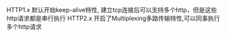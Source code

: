 HTTP1.x 默认开始keep-alive特性, 建立tcp连接后可以支持多个http，但是这些http请求都是串行执行
HTTP2.x 开启了Multiplexing多路传输特性,可以同事执行多个http请求